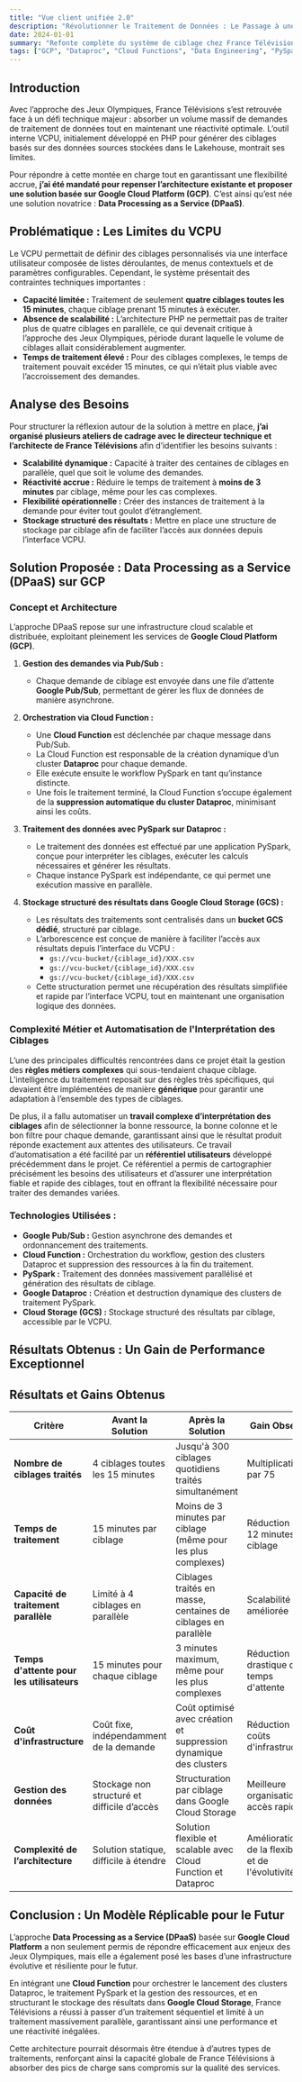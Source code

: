 ```yaml
---
title: "Vue client unifiée 2.0"
description: "Révolutionner le Traitement de Données : Le Passage à une Architecture Data Processing as a Service (DPaaS) sur GCP pour France Télévisions, dans le cadre des initiatives stratégiques liées aux JO 2024."
date: 2024-01-01
summary: "Refonte complète du système de ciblage chez France Télévisions : migration d'un outil PHP limité vers une solution scalable sur GCP, avec un traitement parallèle des données en temps réel et une gestion automatisée des clusters Dataproc."
tags: ["GCP", "Dataproc", "Cloud Functions", "Data Engineering", "PySpark", "Data Processing", "Google Cloud Storage", "Architecture Cloud", "Automation", "Scaling"]
---
```


## Introduction

Avec l’approche des Jeux Olympiques, France Télévisions s’est retrouvée face à un défi technique majeur : absorber un volume massif de demandes de traitement de données tout en maintenant une réactivité optimale. L’outil interne VCPU, initialement développé en PHP pour générer des ciblages basés sur des données sources stockées dans le Lakehouse, montrait ses limites.  

Pour répondre à cette montée en charge tout en garantissant une flexibilité accrue, **j’ai été mandaté pour repenser l’architecture existante et proposer une solution basée sur Google Cloud Platform (GCP)**. C’est ainsi qu’est née une solution novatrice : **Data Processing as a Service (DPaaS)**.

## Problématique : Les Limites du VCPU

Le VCPU permettait de définir des ciblages personnalisés via une interface utilisateur composée de listes déroulantes, de menus contextuels et de paramètres configurables. Cependant, le système présentait des contraintes techniques importantes :

- **Capacité limitée :** Traitement de seulement **quatre ciblages toutes les 15 minutes**, chaque ciblage prenant 15 minutes à exécuter.
- **Absence de scalabilité :** L’architecture PHP ne permettait pas de traiter plus de quatre ciblages en parallèle, ce qui devenait critique à l’approche des Jeux Olympiques, période durant laquelle le volume de ciblages allait considérablement augmenter.
- **Temps de traitement élevé :** Pour des ciblages complexes, le temps de traitement pouvait excéder 15 minutes, ce qui n’était plus viable avec l’accroissement des demandes.

## Analyse des Besoins

Pour structurer la réflexion autour de la solution à mettre en place, **j’ai organisé plusieurs ateliers de cadrage avec le directeur technique et l’architecte de France Télévisions** afin d’identifier les besoins suivants :

- **Scalabilité dynamique :** Capacité à traiter des centaines de ciblages en parallèle, quel que soit le volume des demandes.
- **Réactivité accrue :** Réduire le temps de traitement à **moins de 3 minutes** par ciblage, même pour les cas complexes.
- **Flexibilité opérationnelle :** Créer des instances de traitement à la demande pour éviter tout goulot d’étranglement.
- **Stockage structuré des résultats :** Mettre en place une structure de stockage par ciblage afin de faciliter l’accès aux données depuis l’interface VCPU.

## Solution Proposée : Data Processing as a Service (DPaaS) sur GCP

### Concept et Architecture

L’approche DPaaS repose sur une infrastructure cloud scalable et distribuée, exploitant pleinement les services de **Google Cloud Platform (GCP)**.

1. **Gestion des demandes via Pub/Sub :**  
   - Chaque demande de ciblage est envoyée dans une file d’attente **Google Pub/Sub**, permettant de gérer les flux de données de manière asynchrone.

2. **Orchestration via Cloud Function :**  
   - Une **Cloud Function** est déclenchée par chaque message dans Pub/Sub.  
   - La Cloud Function est responsable de la création dynamique d’un cluster **Dataproc** pour chaque demande.  
   - Elle exécute ensuite le workflow PySpark en tant qu’instance distincte.  
   - Une fois le traitement terminé, la Cloud Function s’occupe également de la **suppression automatique du cluster Dataproc**, minimisant ainsi les coûts.

3. **Traitement des données avec PySpark sur Dataproc :**  
   - Le traitement des données est effectué par une application PySpark, conçue pour interpréter les ciblages, exécuter les calculs nécessaires et générer les résultats.  
   - Chaque instance PySpark est indépendante, ce qui permet une exécution massive en parallèle.

4. **Stockage structuré des résultats dans Google Cloud Storage (GCS) :**  
   - Les résultats des traitements sont centralisés dans un **bucket GCS dédié**, structuré par ciblage.  
   - L’arborescence est conçue de manière à faciliter l’accès aux résultats depuis l’interface du VCPU :  
     - `gs://vcu-bucket/{ciblage_id}/XXX.csv`  
     - `gs://vcu-bucket/{ciblage_id}/XXX.csv`  
     - `gs://vcu-bucket/{ciblage_id}/XXX.csv`  
   - Cette structuration permet une récupération des résultats simplifiée et rapide par l’interface VCPU, tout en maintenant une organisation logique des données.

### Complexité Métier et Automatisation de l'Interprétation des Ciblages

L’une des principales difficultés rencontrées dans ce projet était la gestion des **règles métiers complexes** qui sous-tendaient chaque ciblage. L’intelligence du traitement reposait sur des règles très spécifiques, qui devaient être implémentées de manière **générique** pour garantir une adaptation à l’ensemble des types de ciblages.

De plus, il a fallu automatiser un **travail complexe d’interprétation des ciblages** afin de sélectionner la bonne ressource, la bonne colonne et le bon filtre pour chaque demande, garantissant ainsi que le résultat produit réponde exactement aux attentes des utilisateurs. Ce travail d’automatisation a été facilité par un **référentiel utilisateurs** développé précédemment dans le projet. Ce référentiel a permis de cartographier précisément les besoins des utilisateurs et d’assurer une interprétation fiable et rapide des ciblages, tout en offrant la flexibilité nécessaire pour traiter des demandes variées.

### Technologies Utilisées :

- **Google Pub/Sub :** Gestion asynchrone des demandes et ordonnancement des traitements.
- **Cloud Function :** Orchestration du workflow, gestion des clusters Dataproc et suppression des ressources à la fin du traitement.
- **PySpark :** Traitement des données massivement parallélisé et génération des résultats de ciblage.
- **Google Dataproc :** Création et destruction dynamique des clusters de traitement PySpark.
- **Cloud Storage (GCS) :** Stockage structuré des résultats par ciblage, accessible par le VCPU.

## Résultats Obtenus : Un Gain de Performance Exceptionnel

## Résultats et Gains Obtenus

| Critère                      | Avant la Solution                         | Après la Solution                               | Gain Observé                          |
|------------------------------|-------------------------------------------|------------------------------------------------|---------------------------------------|
| **Nombre de ciblages traités**| 4 ciblages toutes les 15 minutes          | Jusqu'à 300 ciblages quotidiens traités simultanément | Multiplication par 75                |
| **Temps de traitement**      | 15 minutes par ciblage                    | Moins de 3 minutes par ciblage (même pour les plus complexes) | Réduction de 12 minutes par ciblage   |
| **Capacité de traitement parallèle** | Limité à 4 ciblages en parallèle        | Ciblages traités en masse, centaines de ciblages en parallèle | Scalabilité améliorée                |
| **Temps d'attente pour les utilisateurs** | 15 minutes pour chaque ciblage         | 3 minutes maximum, même pour les plus complexes | Réduction drastique du temps d'attente |
| **Coût d'infrastructure**    | Coût fixe, indépendamment de la demande   | Coût optimisé avec création et suppression dynamique des clusters | Réduction des coûts d'infrastructure |
| **Gestion des données**      | Stockage non structuré et difficile d’accès | Structuration par ciblage dans Google Cloud Storage | Meilleure organisation et accès rapide |
| **Complexité de l’architecture** | Solution statique, difficile à étendre   | Solution flexible et scalable avec Cloud Function et Dataproc | Amélioration de la flexibilité et de l'évolutivité |

## Conclusion : Un Modèle Réplicable pour le Futur

L’approche **Data Processing as a Service (DPaaS)** basée sur **Google Cloud Platform** a non seulement permis de répondre efficacement aux enjeux des Jeux Olympiques, mais elle a également posé les bases d’une infrastructure évolutive et résiliente pour le futur.

En intégrant une **Cloud Function** pour orchestrer le lancement des clusters Dataproc, le traitement PySpark et la gestion des ressources, et en structurant le stockage des résultats dans **Google Cloud Storage**, France Télévisions a réussi à passer d’un traitement séquentiel et limité à un traitement massivement parallèle, garantissant ainsi une performance et une réactivité inégalées.

Cette architecture pourrait désormais être étendue à d’autres types de traitements, renforçant ainsi la capacité globale de France Télévisions à absorber des pics de charge sans compromis sur la qualité des services.
